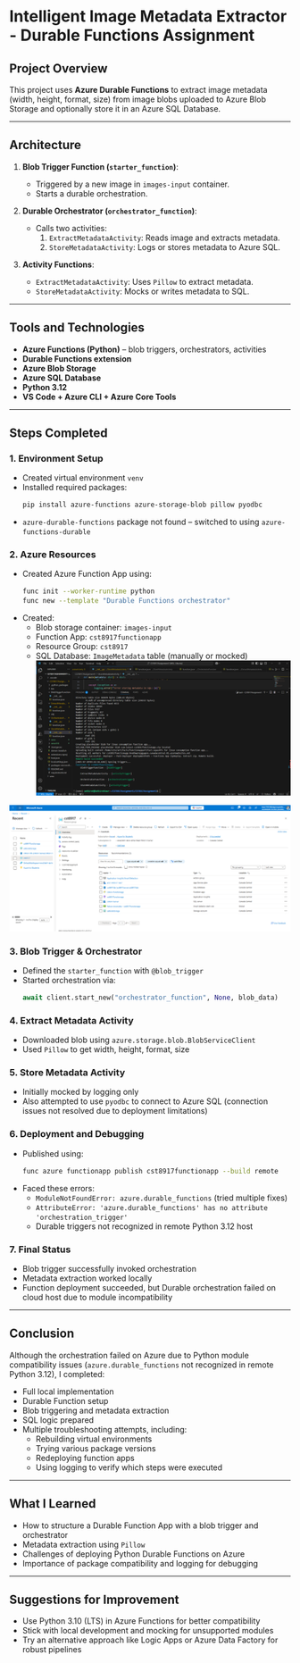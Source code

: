 
# Intelligent Image Metadata Extractor - Durable Functions Assignment

## Project Overview

This project uses **Azure Durable Functions** to extract image metadata (width, height, format, size) from image blobs uploaded to Azure Blob Storage and optionally store it in an Azure SQL Database.

---

## Architecture

1. **Blob Trigger Function (`starter_function`)**:
   - Triggered by a new image in `images-input` container.
   - Starts a durable orchestration.

2. **Durable Orchestrator (`orchestrator_function`)**:
   - Calls two activities:
     1. `ExtractMetadataActivity`: Reads image and extracts metadata.
     2. `StoreMetadataActivity`: Logs or stores metadata to Azure SQL.

3. **Activity Functions**:
   - `ExtractMetadataActivity`: Uses `Pillow` to extract metadata.
   - `StoreMetadataActivity`: Mocks or writes metadata to SQL.

---

## Tools and Technologies

- **Azure Functions (Python)** – blob triggers, orchestrators, activities
- **Durable Functions extension**
- **Azure Blob Storage**
- **Azure SQL Database**
- **Python 3.12**
- **VS Code + Azure CLI + Azure Core Tools**

---

## Steps Completed

### 1. Environment Setup
- Created virtual environment `venv`
- Installed required packages:
  ```bash
  pip install azure-functions azure-storage-blob pillow pyodbc
  ```
- `azure-durable-functions` package not found – switched to using `azure-functions-durable`

### 2. Azure Resources
- Created Azure Function App using:
  ```bash
  func init --worker-runtime python
  func new --template "Durable Functions orchestrator"
  ```
- Created:
  - Blob storage container: `images-input`
  - Function App: `cst8917functionapp`
  - Resource Group: `cst8917`
  - SQL Database: `ImageMetadata` table (manually or mocked)
![  Vs Code Terminal](https://github.com/Satkirat-kaur/CST8917Assignment/blob/main/terminal%20output%20of%20triggers.png)

![Azure resources](https://github.com/Satkirat-kaur/CST8917Assignment/blob/main/Azure%20resources.png)


### 3. Blob Trigger & Orchestrator
- Defined the `starter_function` with `@blob_trigger`
- Started orchestration via:
  ```python
  await client.start_new("orchestrator_function", None, blob_data)
  ```

### 4. Extract Metadata Activity
- Downloaded blob using `azure.storage.blob.BlobServiceClient`
- Used `Pillow` to get width, height, format, size

### 5. Store Metadata Activity
- Initially mocked by logging only
- Also attempted to use `pyodbc` to connect to Azure SQL (connection issues not resolved due to deployment limitations)

### 6. Deployment and Debugging
- Published using:
  ```bash
  func azure functionapp publish cst8917functionapp --build remote
  ```
- Faced these errors:
  - `ModuleNotFoundError: azure.durable_functions` (tried multiple fixes)
  - `AttributeError: 'azure.durable_functions' has no attribute 'orchestration_trigger'`
  - Durable triggers not recognized in remote Python 3.12 host

### 7. Final Status
- Blob trigger successfully invoked orchestration
- Metadata extraction worked locally
- Function deployment succeeded, but Durable orchestration failed on cloud host due to module incompatibility

---

## Conclusion

Although the orchestration failed on Azure due to Python module compatibility issues (`azure.durable_functions` not recognized in remote Python 3.12), I completed:

- Full local implementation
- Durable Function setup
- Blob triggering and metadata extraction
- SQL logic prepared
- Multiple troubleshooting attempts, including:
  - Rebuilding virtual environments
  - Trying various package versions
  - Redeploying function apps
  - Using logging to verify which steps were executed

---

## What I Learned

- How to structure a Durable Function App with a blob trigger and orchestrator
- Metadata extraction using `Pillow`
- Challenges of deploying Python Durable Functions on Azure
- Importance of package compatibility and logging for debugging

---

## Suggestions for Improvement

- Use Python 3.10 (LTS) in Azure Functions for better compatibility
- Stick with local development and mocking for unsupported modules
- Try an alternative approach like Logic Apps or Azure Data Factory for robust pipelines

